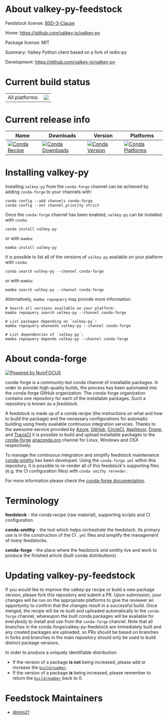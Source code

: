 About valkey-py-feedstock
=========================

Feedstock license: [BSD-3-Clause](https://github.com/conda-forge/valkey-py-feedstock/blob/main/LICENSE.txt)

Home: https://github.com/valkey-io/valkey-py

Package license: MIT

Summary: Valkey Python client based on a fork of redis-py

Development: https://github.com/valkey-io/valkey-py

Current build status
====================


<table><tr><td>All platforms:</td>
    <td>
      <a href="https://dev.azure.com/conda-forge/feedstock-builds/_build/latest?definitionId=25684&branchName=main">
        <img src="https://dev.azure.com/conda-forge/feedstock-builds/_apis/build/status/valkey-py-feedstock?branchName=main">
      </a>
    </td>
  </tr>
</table>

Current release info
====================

| Name | Downloads | Version | Platforms |
| --- | --- | --- | --- |
| [![Conda Recipe](https://img.shields.io/badge/recipe-valkey--py-green.svg)](https://anaconda.org/conda-forge/valkey-py) | [![Conda Downloads](https://img.shields.io/conda/dn/conda-forge/valkey-py.svg)](https://anaconda.org/conda-forge/valkey-py) | [![Conda Version](https://img.shields.io/conda/vn/conda-forge/valkey-py.svg)](https://anaconda.org/conda-forge/valkey-py) | [![Conda Platforms](https://img.shields.io/conda/pn/conda-forge/valkey-py.svg)](https://anaconda.org/conda-forge/valkey-py) |

Installing valkey-py
====================

Installing `valkey-py` from the `conda-forge` channel can be achieved by adding `conda-forge` to your channels with:

```
conda config --add channels conda-forge
conda config --set channel_priority strict
```

Once the `conda-forge` channel has been enabled, `valkey-py` can be installed with `conda`:

```
conda install valkey-py
```

or with `mamba`:

```
mamba install valkey-py
```

It is possible to list all of the versions of `valkey-py` available on your platform with `conda`:

```
conda search valkey-py --channel conda-forge
```

or with `mamba`:

```
mamba search valkey-py --channel conda-forge
```

Alternatively, `mamba repoquery` may provide more information:

```
# Search all versions available on your platform:
mamba repoquery search valkey-py --channel conda-forge

# List packages depending on `valkey-py`:
mamba repoquery whoneeds valkey-py --channel conda-forge

# List dependencies of `valkey-py`:
mamba repoquery depends valkey-py --channel conda-forge
```


About conda-forge
=================

[![Powered by
NumFOCUS](https://img.shields.io/badge/powered%20by-NumFOCUS-orange.svg?style=flat&colorA=E1523D&colorB=007D8A)](https://numfocus.org)

conda-forge is a community-led conda channel of installable packages.
In order to provide high-quality builds, the process has been automated into the
conda-forge GitHub organization. The conda-forge organization contains one repository
for each of the installable packages. Such a repository is known as a *feedstock*.

A feedstock is made up of a conda recipe (the instructions on what and how to build
the package) and the necessary configurations for automatic building using freely
available continuous integration services. Thanks to the awesome service provided by
[Azure](https://azure.microsoft.com/en-us/services/devops/), [GitHub](https://github.com/),
[CircleCI](https://circleci.com/), [AppVeyor](https://www.appveyor.com/),
[Drone](https://cloud.drone.io/welcome), and [TravisCI](https://travis-ci.com/)
it is possible to build and upload installable packages to the
[conda-forge](https://anaconda.org/conda-forge) [anaconda.org](https://anaconda.org/)
channel for Linux, Windows and OSX respectively.

To manage the continuous integration and simplify feedstock maintenance
[conda-smithy](https://github.com/conda-forge/conda-smithy) has been developed.
Using the ``conda-forge.yml`` within this repository, it is possible to re-render all of
this feedstock's supporting files (e.g. the CI configuration files) with ``conda smithy rerender``.

For more information please check the [conda-forge documentation](https://conda-forge.org/docs/).

Terminology
===========

**feedstock** - the conda recipe (raw material), supporting scripts and CI configuration.

**conda-smithy** - the tool which helps orchestrate the feedstock.
                   Its primary use is in the construction of the CI ``.yml`` files
                   and simplify the management of *many* feedstocks.

**conda-forge** - the place where the feedstock and smithy live and work to
                  produce the finished article (built conda distributions)


Updating valkey-py-feedstock
============================

If you would like to improve the valkey-py recipe or build a new
package version, please fork this repository and submit a PR. Upon submission,
your changes will be run on the appropriate platforms to give the reviewer an
opportunity to confirm that the changes result in a successful build. Once
merged, the recipe will be re-built and uploaded automatically to the
`conda-forge` channel, whereupon the built conda packages will be available for
everybody to install and use from the `conda-forge` channel.
Note that all branches in the conda-forge/valkey-py-feedstock are
immediately built and any created packages are uploaded, so PRs should be based
on branches in forks and branches in the main repository should only be used to
build distinct package versions.

In order to produce a uniquely identifiable distribution:
 * If the version of a package **is not** being increased, please add or increase
   the [``build/number``](https://docs.conda.io/projects/conda-build/en/latest/resources/define-metadata.html#build-number-and-string).
 * If the version of a package **is** being increased, please remember to return
   the [``build/number``](https://docs.conda.io/projects/conda-build/en/latest/resources/define-metadata.html#build-number-and-string)
   back to 0.

Feedstock Maintainers
=====================

* [@trim21](https://github.com/trim21/)

